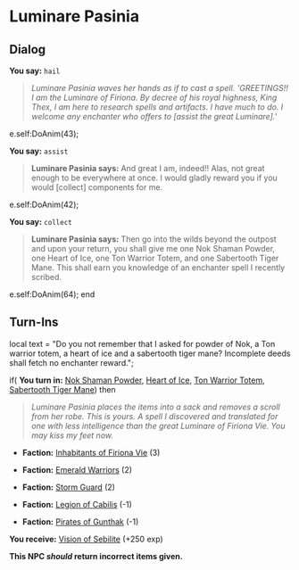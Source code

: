 # Luminare Pasinia
## Dialog

**You say:** `hail`



>*Luminare Pasinia waves her hands as if to cast a spell.  'GREETINGS!!  I am the Luminare of Firiona.  By decree of his royal highness, King Thex, I am here to research spells and artifacts.  I have much to do.  I welcome any enchanter who offers to [assist the great Luminare].'*


e.self:DoAnim(43);

**You say:** `assist`



>**Luminare Pasinia says:** And great I am, indeed!! Alas, not great enough to be everywhere at once. I would gladly reward you if you would [collect] components for me.


e.self:DoAnim(42);

**You say:** `collect`



>**Luminare Pasinia says:** Then go into the wilds beyond the outpost and upon your return, you shall give me one Nok Shaman Powder, one Heart of Ice, one Ton Warrior Totem, and one Sabertooth Tiger Mane. This shall earn you knowledge of an enchanter spell I recently scribed.


e.self:DoAnim(64);
end

## Turn-Ins



local text = "Do you not remember that I asked for powder of Nok, a Ton warrior totem, a heart of ice and a sabertooth tiger mane? Incomplete deeds shall fetch no enchanter reward.";






if( **You turn in:** [Nok Shaman Powder](/item/12948), [Heart of Ice](/item/12834), [Ton Warrior Totem](/item/12743), [Sabertooth Tiger Mane](/item/12824)) then


>*Luminare Pasinia places the items into a sack and removes a scroll from her robe. This is yours. A spell I discovered and translated for one with less intelligence than the great Luminare of Firiona Vie. You may kiss my feet now.*


* __Faction:__ [Inhabitants of Firiona Vie](/faction/248) (3)


* __Faction:__ [Emerald Warriors](/faction/326) (2)


* __Faction:__ [Storm Guard](/faction/312) (2)


* __Faction:__ [Legion of Cabilis](/faction/441) (-1)


* __Faction:__ [Pirates of Gunthak](/faction/313) (-1)


 **You receive:**  [Vision of Sebilite](/item/12949) (+250 exp)

**This NPC *should* return incorrect items given.**





